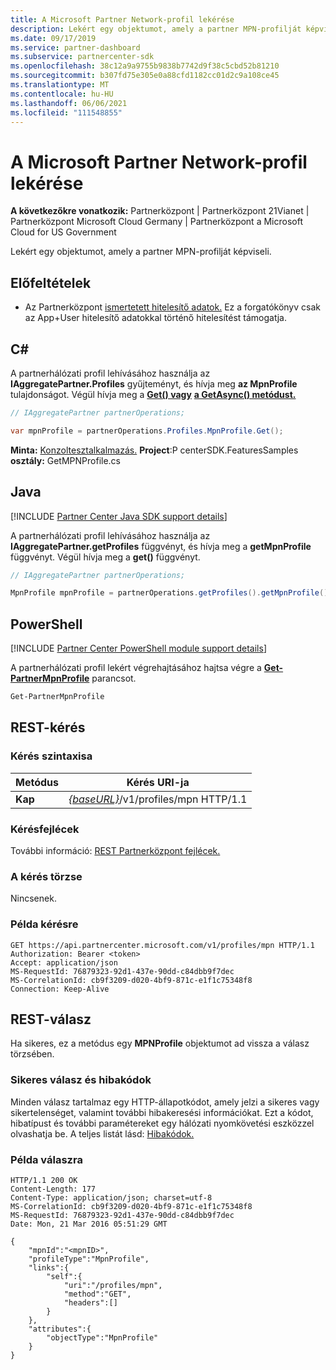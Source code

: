 ```yaml
---
title: A Microsoft Partner Network-profil lekérése
description: Lekért egy objektumot, amely a partner MPN-profilját képviseli.
ms.date: 09/17/2019
ms.service: partner-dashboard
ms.subservice: partnercenter-sdk
ms.openlocfilehash: 38c12a9a9755b9838b7742d9f38c5cbd52b81210
ms.sourcegitcommit: b307fd75e305e0a88cfd1182cc01d2c9a108ce45
ms.translationtype: MT
ms.contentlocale: hu-HU
ms.lasthandoff: 06/06/2021
ms.locfileid: "111548855"
---
```

# <a name="get-microsoft-partner-network-profile"></a>A Microsoft Partner Network-profil lekérése

**A következőkre vonatkozik:** Partnerközpont | Partnerközpont 21Vianet | Partnerközpont Microsoft Cloud Germany | Partnerközpont a Microsoft Cloud for US Government

Lekért egy objektumot, amely a partner MPN-profilját képviseli.

## <a name="prerequisites"></a>Előfeltételek

- Az Partnerközpont [ismertetett hitelesítő adatok.](partner-center-authentication.md) Ez a forgatókönyv csak az App+User hitelesítő adatokkal történő hitelesítést támogatja.

## <a name="c"></a>C\#

A partnerhálózati profil lehívásához használja az **IAggregatePartner.Profiles** gyűjteményt, és hívja meg **az MpnProfile** tulajdonságot. Végül hívja meg a [**Get() vagy**](/dotnet/api/microsoft.store.partnercenter.profiles.impnprofile.get) [**a GetAsync() metódust.**](/dotnet/api/microsoft.store.partnercenter.profiles.impnprofile.getasync)

``` csharp
// IAggregatePartner partnerOperations;

var mpnProfile = partnerOperations.Profiles.MpnProfile.Get();
```

**Minta:** [Konzoltesztalkalmazás.](console-test-app.md) **Project**:P centerSDK.FeaturesSamples **osztály:** GetMPNProfile.cs

## <a name="java"></a>Java

[!INCLUDE [Partner Center Java SDK support details](../includes/java-sdk-support.md)]

A partnerhálózati profil lehívásához használja az **IAggregatePartner.getProfiles** függvényt, és hívja meg a **getMpnProfile** függvényt. Végül hívja meg a **get()** függvényt.

```java
// IAggregatePartner partnerOperations;

MpnProfile mpnProfile = partnerOperations.getProfiles().getMpnProfile().get();
```

## <a name="powershell"></a>PowerShell

[!INCLUDE [Partner Center PowerShell module support details](../includes/powershell-module-support.md)]

A partnerhálózati profil lekért végrehajtásához hajtsa végre a [**Get-PartnerMpnProfile**](https://github.com/Microsoft/Partner-Center-PowerShell/blob/master/docs/help/Get-PartnerMpnProfile.md) parancsot.

```powershell
Get-PartnerMpnProfile
```

## <a name="rest-request"></a>REST-kérés

### <a name="request-syntax"></a>Kérés szintaxisa

| Metódus  | Kérés URI-ja                                                          |
|---------|----------------------------------------------------------------------|
| **Kap** | [*{baseURL}*](partner-center-rest-urls.md)/v1/profiles/mpn HTTP/1.1 |

### <a name="request-headers"></a>Kérésfejlécek

További információ: [REST Partnerközpont fejlécek.](headers.md)

### <a name="request-body"></a>A kérés törzse

Nincsenek.

### <a name="request-example"></a>Példa kérésre

```http
GET https://api.partnercenter.microsoft.com/v1/profiles/mpn HTTP/1.1
Authorization: Bearer <token>
Accept: application/json
MS-RequestId: 76879323-92d1-437e-90dd-c84dbb9f7dec
MS-CorrelationId: cb9f3209-d020-4bf9-871c-e1f1c75348f8
Connection: Keep-Alive
```

## <a name="rest-response"></a>REST-válasz

Ha sikeres, ez a metódus egy **MPNProfile** objektumot ad vissza a válasz törzsében.

### <a name="response-success-and-error-codes"></a>Sikeres válasz és hibakódok

Minden válasz tartalmaz egy HTTP-állapotkódot, amely jelzi a sikeres vagy sikertelenséget, valamint további hibakeresési információkat. Ezt a kódot, hibatípust és további paramétereket egy hálózati nyomkövetési eszközzel olvashatja be. A teljes listát lásd: [Hibakódok.](error-codes.md)

### <a name="response-example"></a>Példa válaszra

```http
HTTP/1.1 200 OK
Content-Length: 177
Content-Type: application/json; charset=utf-8
MS-CorrelationId: cb9f3209-d020-4bf9-871c-e1f1c75348f8
MS-RequestId: 76879323-92d1-437e-90dd-c84dbb9f7dec
Date: Mon, 21 Mar 2016 05:51:29 GMT

{
    "mpnId":"<mpnID>",
    "profileType":"MpnProfile",
    "links":{
        "self":{
            "uri":"/profiles/mpn",
            "method":"GET",
            "headers":[]
        }
    },
    "attributes":{
        "objectType":"MpnProfile"
    }
}
```
